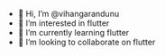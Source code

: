 - 👋 Hi, I’m @vihangarandunu
- 👀 I’m interested in flutter
- 🌱 I’m currently learning flutter
- 💞️ I’m looking to collaborate on flutter

<!---
vihangarandunu/vihangarandunu is a ✨ special ✨ repository because its `README.md` (this file) appears on your GitHub profile.
You can click the Preview link to take a look at your changes.
--->
